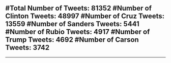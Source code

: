 #Total Number of Tweets: 81352 
#Number of Clinton Tweets: 48997
#Number of Cruz Tweets: 13559
#Number of Sanders Tweets: 5441
#Number of Rubio Tweets: 4917
#Number of Trump Tweets: 4692
#Number of Carson Tweets: 3742
---
---
